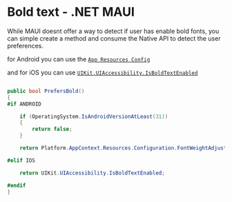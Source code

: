 # Bold text - .NET MAUI

While MAUI doesnt offer a way to detect if user has enable bold fonts, you can simple create a method and consume the Native API to detect the user preferences.

for Android you can use the [`App Resources Config`](https://learn.microsoft.com/es-es/dotnet/api/android.content.res.configuration.fontweightadjustment?view=net-android-34.0#android-content-res-configuration-fontweightadjustment)

and for iOS you can use [`UIKit.UIAccessibility.IsBoldTextEnabled`](https://learn.microsoft.com/en-us/dotnet/api/uikit.uiaccessibility.isboldtextenabled?view=xamarin-ios-sdk-12#uikit-uiaccessibility-isboldtextenabled)

```csharp

public bool PrefersBold()
{
#if ANDROID

    if (OperatingSystem.IsAndroidVersionAtLeast(31))
    {
        return false;
    }

    return Platform.AppContext.Resources.Configuration.FontWeightAdjustment >= Android.Graphics.Fonts.FontStyle.FontWeightBold;

#elif IOS

    return UIKit.UIAccessibility.IsBoldTextEnabled;

#endif
}

```
